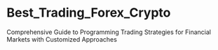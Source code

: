 # Best_Trading_Forex_Crypto
Comprehensive Guide to Programming Trading Strategies for Financial Markets with Customized Approaches
